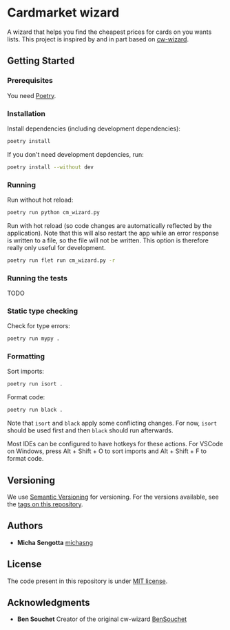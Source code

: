 # Cardmarket wizard

A wizard that helps you find the cheapest prices for cards on you wants lists.
This project is inspired by and in part based on [cw-wizard](https://github.com/BenSouchet/cw-wizard).

## Getting Started

### Prerequisites

You need [Poetry](https://python-poetry.org/docs/).

### Installation

Install dependencies (including development dependencies):

```bash
poetry install
```

If you don't need development depdencies, run:

```bash
poetry install --without dev
```

### Running

Run without hot reload:

```bash
poetry run python cm_wizard.py
```

Run with hot reload (so code changes are automatically reflected by the application).
Note that this will also restart the app while an error response is written to a file, so the file will not be written.
This option is therefore really only useful for development.

```bash
poetry run flet run cm_wizard.py -r
```

### Running the tests

TODO

### Static type checking

Check for type errors:

```bash
poetry run mypy .
```

### Formatting

Sort imports:

```bash
poetry run isort .
```

Format code:

```bash
poetry run black .
```

Note that `isort` and `black` apply some conflicting changes.
For now, `isort` should be used first and then `black` should run afterwards.

Most IDEs can be configured to have hotkeys for these actions.
For VSCode on Windows, press Alt + Shift + O to sort imports and Alt + Shift + F to format code.

## Versioning

We use [Semantic Versioning](http://semver.org/) for versioning. For the versions
available, see the [tags on this
repository](https://github.com/PurpleBooth/a-good-readme-template/tags).

## Authors

  - **Micha Sengotta**
    [michasng](https://github.com/michasng)

## License

The code present in this repository is under [MIT license](https://github.com/michasng/cm-wizard/blob/main/LICENSE).

## Acknowledgments

  - **Ben Souchet**
    Creator of the original cw-wizard
    [BenSouchet](https://github.com/BenSouchet)
